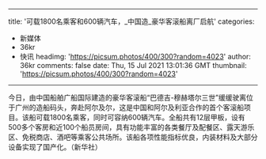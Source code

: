 
---
title: '可载1800名乘客和600辆汽车，_中国造_豪华客滚船离厂启航'
categories: 
 - 新媒体
 - 36kr
 - 快讯
headimg: 'https://picsum.photos/400/300?random=4023'
author: 36kr
comments: false
date: Thu, 15 Jul 2021 13:01:36 GMT
thumbnail: 'https://picsum.photos/400/300?random=4023'
---

<div>   
今日，由中国船舶广船国际建造的豪华客滚船“巴德吉-穆赫塔尔三世”缓缓驶离位于广州的造船码头，奔赴阿尔及尔，这是中国和阿尔及利亚合作的首个客滚船项目。该船可载1800名乘客，同时可容纳600辆汽车。全船共有12层甲板，设有500多个客房和近100个船员房间，具有功能丰富的各类餐厅及配餐区、露天游乐区、免税商店、酒吧等乘客公共场所。该船各项性能指标优良，内装材料及大部分设备实现了国产化。（新华社）  
</div>
            